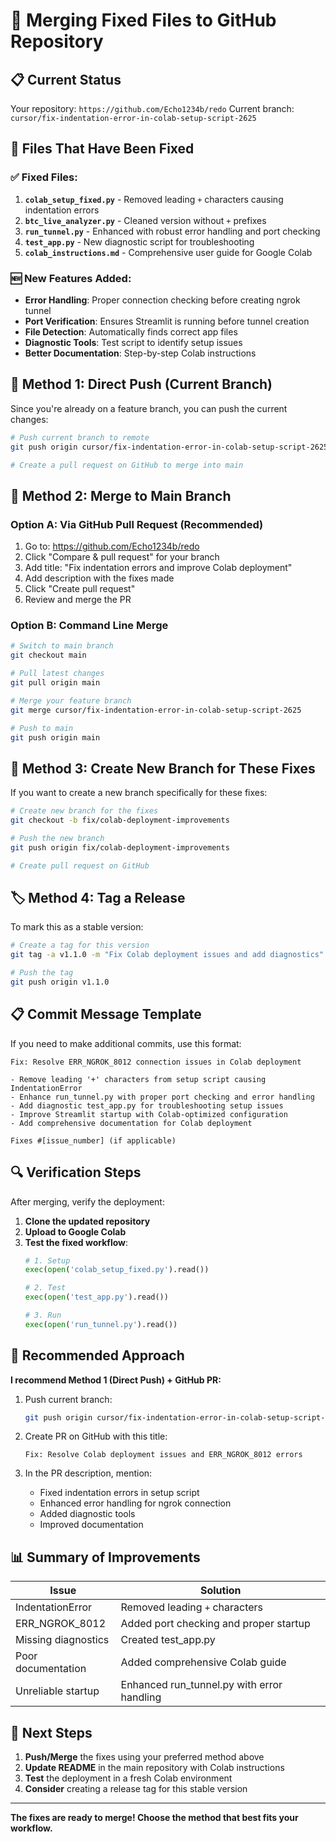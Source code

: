 # 🔄 Merging Fixed Files to GitHub Repository

## 📋 Current Status
Your repository: `https://github.com/Echo1234b/redo`
Current branch: `cursor/fix-indentation-error-in-colab-setup-script-2625`

## 🔧 Files That Have Been Fixed

### ✅ **Fixed Files:**
1. **`colab_setup_fixed.py`** - Removed leading `+` characters causing indentation errors
2. **`btc_live_analyzer.py`** - Cleaned version without `+` prefixes
3. **`run_tunnel.py`** - Enhanced with robust error handling and port checking
4. **`test_app.py`** - New diagnostic script for troubleshooting
5. **`colab_instructions.md`** - Comprehensive user guide for Google Colab

### 🆕 **New Features Added:**
- **Error Handling**: Proper connection checking before creating ngrok tunnel
- **Port Verification**: Ensures Streamlit is running before tunnel creation
- **File Detection**: Automatically finds correct app files
- **Diagnostic Tools**: Test script to identify setup issues
- **Better Documentation**: Step-by-step Colab instructions

## 🚀 Method 1: Direct Push (Current Branch)

Since you're already on a feature branch, you can push the current changes:

```bash
# Push current branch to remote
git push origin cursor/fix-indentation-error-in-colab-setup-script-2625

# Create a pull request on GitHub to merge into main
```

## 🔀 Method 2: Merge to Main Branch

### Option A: Via GitHub Pull Request (Recommended)
1. Go to: https://github.com/Echo1234b/redo
2. Click "Compare & pull request" for your branch
3. Add title: "Fix indentation errors and improve Colab deployment"
4. Add description with the fixes made
5. Click "Create pull request"
6. Review and merge the PR

### Option B: Command Line Merge
```bash
# Switch to main branch
git checkout main

# Pull latest changes
git pull origin main

# Merge your feature branch
git merge cursor/fix-indentation-error-in-colab-setup-script-2625

# Push to main
git push origin main
```

## 📝 Method 3: Create New Branch for These Fixes

If you want to create a new branch specifically for these fixes:

```bash
# Create new branch for the fixes
git checkout -b fix/colab-deployment-improvements

# Push the new branch
git push origin fix/colab-deployment-improvements

# Create pull request on GitHub
```

## 🏷️ Method 4: Tag a Release

To mark this as a stable version:

```bash
# Create a tag for this version
git tag -a v1.1.0 -m "Fix Colab deployment issues and add diagnostics"

# Push the tag
git push origin v1.1.0
```

## 📋 Commit Message Template

If you need to make additional commits, use this format:

```
Fix: Resolve ERR_NGROK_8012 connection issues in Colab deployment

- Remove leading '+' characters from setup script causing IndentationError
- Enhance run_tunnel.py with proper port checking and error handling
- Add diagnostic test_app.py for troubleshooting setup issues
- Improve Streamlit startup with Colab-optimized configuration
- Add comprehensive documentation for Colab deployment

Fixes #[issue_number] (if applicable)
```

## 🔍 Verification Steps

After merging, verify the deployment:

1. **Clone the updated repository**
2. **Upload to Google Colab**
3. **Test the fixed workflow**:
   ```python
   # 1. Setup
   exec(open('colab_setup_fixed.py').read())
   
   # 2. Test
   exec(open('test_app.py').read())
   
   # 3. Run
   exec(open('run_tunnel.py').read())
   ```

## 🎯 Recommended Approach

**I recommend Method 1 (Direct Push) + GitHub PR:**

1. Push current branch:
   ```bash
   git push origin cursor/fix-indentation-error-in-colab-setup-script-2625
   ```

2. Create PR on GitHub with this title:
   ```
   Fix: Resolve Colab deployment issues and ERR_NGROK_8012 errors
   ```

3. In the PR description, mention:
   - Fixed indentation errors in setup script
   - Enhanced error handling for ngrok connection
   - Added diagnostic tools
   - Improved documentation

## 📊 Summary of Improvements

| Issue | Solution |
|-------|----------|
| IndentationError | Removed leading `+` characters |
| ERR_NGROK_8012 | Added port checking and proper startup |
| Missing diagnostics | Created test_app.py |
| Poor documentation | Added comprehensive Colab guide |
| Unreliable startup | Enhanced run_tunnel.py with error handling |

## 🔗 Next Steps

1. **Push/Merge** the fixes using your preferred method above
2. **Update README** in the main repository with Colab instructions
3. **Test** the deployment in a fresh Colab environment
4. **Consider** creating a release tag for this stable version

---

**The fixes are ready to merge! Choose the method that best fits your workflow.**